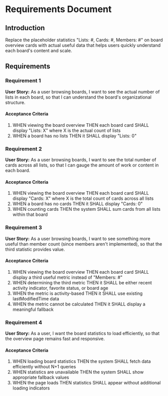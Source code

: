 # Requirements Document

## Introduction

Replace the placeholder statistics "Lists: #, Cards: #, Members: #" on board overview cards with actual useful data that helps users quickly understand each board's content and scale.

## Requirements

### Requirement 1

**User Story:** As a user browsing boards, I want to see the actual number of lists in each board, so that I can understand the board's organizational structure.

#### Acceptance Criteria

1. WHEN viewing the board overview THEN each board card SHALL display "Lists: X" where X is the actual count of lists
2. WHEN a board has no lists THEN it SHALL display "Lists: 0"

### Requirement 2

**User Story:** As a user browsing boards, I want to see the total number of cards across all lists, so that I can gauge the amount of work or content in each board.

#### Acceptance Criteria

1. WHEN viewing the board overview THEN each board card SHALL display "Cards: X" where X is the total count of cards across all lists
2. WHEN a board has no cards THEN it SHALL display "Cards: 0"
3. WHEN counting cards THEN the system SHALL sum cards from all lists within that board

### Requirement 3

**User Story:** As a user browsing boards, I want to see something more useful than member count (since members aren't implemented), so that the third statistic provides value.

#### Acceptance Criteria

1. WHEN viewing the board overview THEN each board card SHALL display a third useful metric instead of "Members: #"
2. WHEN determining the third metric THEN it SHALL be either recent activity indicator, favorite status, or board age
3. WHEN the metric is activity-based THEN it SHALL use existing lastModifiedTime data
4. WHEN the metric cannot be calculated THEN it SHALL display a meaningful fallback

### Requirement 4

**User Story:** As a user, I want the board statistics to load efficiently, so that the overview page remains fast and responsive.

#### Acceptance Criteria

1. WHEN loading board statistics THEN the system SHALL fetch data efficiently without N+1 queries
2. WHEN statistics are unavailable THEN the system SHALL show appropriate fallback values
3. WHEN the page loads THEN statistics SHALL appear without additional loading indicators
